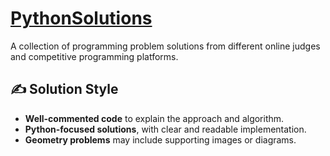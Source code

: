 # [PythonSolutions](https://vic-nas.github.io/PythonSolutions/)

A collection of programming problem solutions from different online judges and competitive programming platforms.

## ✍️ Solution Style

- **Well-commented code** to explain the approach and algorithm.  
- **Python-focused solutions**, with clear and readable implementation.  
- **Geometry problems** may include supporting images or diagrams.  

